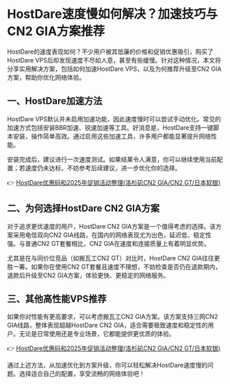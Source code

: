 # HostDare速度慢如何解决？加速技巧与CN2 GIA方案推荐

HostDare的速度表现如何？不少用户被其低廉的价格和促销优惠吸引，购买了HostDare VPS后却发现速度不尽如人意，甚至有些缓慢。针对这种情况，本文将分享实用解决方案，包括如何加速HostDare VPS，以及为何推荐升级至CN2 GIA方案，帮助你优化网络体验。

## 一、HostDare加速方法

HostDare VPS默认并未启用加速功能，因此速度慢时可以尝试手动优化。常见的加速方式包括安装BBR加速、锐速加速等工具。好消息是，HostDare支持一键脚本安装，操作简单高效。通过启用这些加速工具，许多用户都能显著提升网络性能。

安装完成后，建议进行一次速度测试。如果结果令人满意，你可以继续使用当前配置；若速度仍未达标，不妨参考后续建议，进一步优化你的选择。

👉 [HostDare优惠码和2025年促销活动整理(洛杉矶CN2 GIA/CN2 GT/日本软银)](https://bit.ly/hostdare)

## 二、为何选择HostDare CN2 GIA方案

对于追求更优速度的用户，HostDare CN2 GIA方案是一个值得考虑的选择。该方案采用电信双向CN2 GIA线路，在国内的网络表现尤为出色，延迟低、稳定性强。与普通CN2 GT套餐相比，CN2 GIA在速度和连接质量上有着明显优势。

尤其是在与同价位竞品（如搬瓦工CN2 GT）对比时，HostDare CN2 GIA往往更胜一筹。如果你在使用CN2 GT套餐且速度不理想，不妨检查是否仍在退款期内，退款后升级至CN2 GIA方案，体验更快、更稳定的网络服务。

## 三、其他高性能VPS推荐

如果你对性能有更高要求，可以考虑搬瓦工CN2 GIA方案。该方案支持三网CN2 GIA线路，整体表现超越HostDare CN2 GIA，适合需要极致速度和稳定性的用户。无论是日常使用还是专业场景，它都能提供更优质的体验。

👉 [HostDare优惠码和2025年促销活动整理(洛杉矶CN2 GIA/CN2 GT/日本软银)](https://bit.ly/hostdare)

通过上述方法，从加速优化到方案升级，你可以轻松解决HostDare速度慢的问题。选择适合自己的配置，享受流畅的网络体验吧！